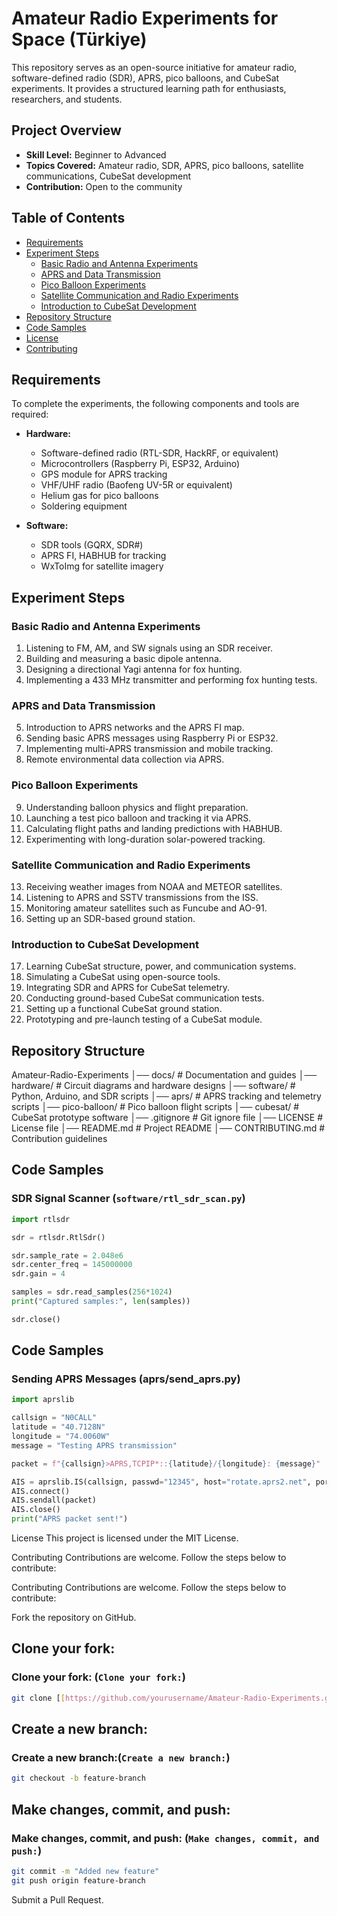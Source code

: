 # Amateur Radio Experiments for Space (Türkiye)

This repository serves as an open-source initiative for amateur radio, software-defined radio (SDR), APRS, pico balloons, and CubeSat experiments. It provides a structured learning path for enthusiasts, researchers, and students.  

## Project Overview

- **Skill Level:** Beginner to Advanced  
- **Topics Covered:** Amateur radio, SDR, APRS, pico balloons, satellite communications, CubeSat development  
- **Contribution:** Open to the community  

## Table of Contents

- [Requirements](#requirements)  
- [Experiment Steps](#experiment-steps)  
  - [Basic Radio and Antenna Experiments](#basic-radio-and-antenna-experiments)  
  - [APRS and Data Transmission](#aprs-and-data-transmission)  
  - [Pico Balloon Experiments](#pico-balloon-experiments)  
  - [Satellite Communication and Radio Experiments](#satellite-communication-and-radio-experiments)  
  - [Introduction to CubeSat Development](#introduction-to-cubesat-development)  
- [Repository Structure](#repository-structure)  
- [Code Samples](#code-samples)  
- [License](#license)  
- [Contributing](#contributing)  

## Requirements

To complete the experiments, the following components and tools are required:

- **Hardware:**
  - Software-defined radio (RTL-SDR, HackRF, or equivalent)  
  - Microcontrollers (Raspberry Pi, ESP32, Arduino)  
  - GPS module for APRS tracking  
  - VHF/UHF radio (Baofeng UV-5R or equivalent)  
  - Helium gas for pico balloons  
  - Soldering equipment  

- **Software:**
  - SDR tools (GQRX, SDR#)  
  - APRS FI, HABHUB for tracking  
  - WxToImg for satellite imagery  

## Experiment Steps

### Basic Radio and Antenna Experiments

1. Listening to FM, AM, and SW signals using an SDR receiver.  
2. Building and measuring a basic dipole antenna.  
3. Designing a directional Yagi antenna for fox hunting.  
4. Implementing a 433 MHz transmitter and performing fox hunting tests.  

### APRS and Data Transmission

5. Introduction to APRS networks and the APRS FI map.  
6. Sending basic APRS messages using Raspberry Pi or ESP32.  
7. Implementing multi-APRS transmission and mobile tracking.  
8. Remote environmental data collection via APRS.  

### Pico Balloon Experiments

9. Understanding balloon physics and flight preparation.  
10. Launching a test pico balloon and tracking it via APRS.  
11. Calculating flight paths and landing predictions with HABHUB.  
12. Experimenting with long-duration solar-powered tracking.  

### Satellite Communication and Radio Experiments

13. Receiving weather images from NOAA and METEOR satellites.  
14. Listening to APRS and SSTV transmissions from the ISS.  
15. Monitoring amateur satellites such as Funcube and AO-91.  
16. Setting up an SDR-based ground station.  

### Introduction to CubeSat Development

17. Learning CubeSat structure, power, and communication systems.  
18. Simulating a CubeSat using open-source tools.  
19. Integrating SDR and APRS for CubeSat telemetry.  
20. Conducting ground-based CubeSat communication tests.  
21. Setting up a functional CubeSat ground station.  
22. Prototyping and pre-launch testing of a CubeSat module.  

## Repository Structure

Amateur-Radio-Experiments
│── docs/ # Documentation and guides
│── hardware/ # Circuit diagrams and hardware designs
│── software/ # Python, Arduino, and SDR scripts
│── aprs/ # APRS tracking and telemetry scripts
│── pico-balloon/ # Pico balloon flight scripts
│── cubesat/ # CubeSat prototype software
│── .gitignore # Git ignore file
│── LICENSE # License file
│── README.md # Project README
│── CONTRIBUTING.md # Contribution guidelines


## Code Samples

### SDR Signal Scanner (`software/rtl_sdr_scan.py`)

```python
import rtlsdr

sdr = rtlsdr.RtlSdr()

sdr.sample_rate = 2.048e6  
sdr.center_freq = 145000000  
sdr.gain = 4  

samples = sdr.read_samples(256*1024)
print("Captured samples:", len(samples))

sdr.close()
```
## Code Samples

### Sending APRS Messages (aprs/send_aprs.py)

```python
import aprslib

callsign = "N0CALL"
latitude = "40.7128N"
longitude = "74.0060W"
message = "Testing APRS transmission"

packet = f"{callsign}>APRS,TCPIP*::{latitude}/{longitude}: {message}"

AIS = aprslib.IS(callsign, passwd="12345", host="rotate.aprs2.net", port=14580)
AIS.connect()
AIS.sendall(packet)
AIS.close()
print("APRS packet sent!")
```
License
This project is licensed under the MIT License.

Contributing
Contributions are welcome. Follow the steps below to contribute:


Contributing
Contributions are welcome. Follow the steps below to contribute:

Fork the repository on GitHub.



## Clone your fork:

### Clone your fork: (`Clone your fork:`)

```sh
git clone [[https://github.com/yourusername/Amateur-Radio-Experiments.git](https://github.com/AmateurRadioExperimentsforSpace)](https://github.com/AmateurRadioExperimentsforSpace)

```




## Create a new branch:

### Create a new branch:(`Create a new branch:`)

```sh
git checkout -b feature-branch

```
## Make changes, commit, and push:

### Make changes, commit, and push: (`Make changes, commit, and push:`)

```sh
git commit -m "Added new feature"
git push origin feature-branch


```
Submit a Pull Request.



